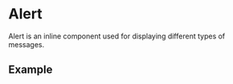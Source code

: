 <script setup>
  import Vue from './vue.md';
  import Elements from './elements.md';
  import React from './react.md';
</script>

# Alert

Alert is an inline component used for displaying different types of messages.

## Example

<theme-switcher />

<alert-example></alert-example>

<tabs-content> 
  <template v-slot:react>
   <react />
  </template>
  <template v-slot:vue>
    <vue />
  </template>
  <template v-slot:elements>
    <elements />
  </template>
</tabs-content>
